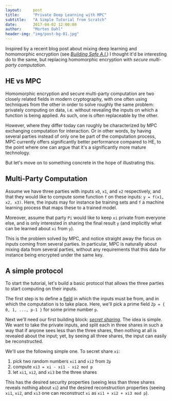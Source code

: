 ```yaml
---
layout:     post
title:      "Private Deep Learning with MPC"
subtitle:   "A Simple Tutorial from Scratch"
date:       2017-04-02 12:00:00
author:     "Morten Dahl"
header-img: "img/post-bg-01.jpg"
---
```


Inspired by a recent blog post about mixing deep learning and homomorphic encryption (see [*Building Safe A.I.*](http://iamtrask.github.io/2017/03/17/safe-ai/)) I thought it'd be interesting do to the same, but replacing homomorphic encryption with *secure multi-party computation*.


## HE vs MPC

Homomorphic encryption and secure multi-party computation are two closely related fields in modern cryptography, with one often using techniques from the other in order to solve roughly the same problem: privately computing on data, i.e. without revealing the inputs on which a function is being applied. As such, one is often replaceable by the other.

However, where they differ today can roughly be characterized by MPC exchanging computation for interaction. Or in other words, by having several parties instead of only one be part of the computation process, MPC currently offers significantly better performance compared to HE, to the point where one can argue that it's a significantly more mature technology.

But let's move on to something concrete in the hope of illustrating this.


## Multi-Party Computation

Assume we have three parties with inputs `x0`, `x1`, and `x2` respectively, and that they would like to compute some function `f` on these inputs: `y = f(x1, x2, x3)`. Here, the inputs may for instance be training sets and `f` a machine learning process that maps these to a trained model.

Moreover, assume that party `Pi` would like to keep `xi` private from everyone else, and is only interested in sharing the final result `y` (and implicitly what can be learned about `xi` from `y`).

This is the problem solved by MPC, and notice straight away the focus on inputs coming from several parties. In particular, MPC is naturally about mixing data from several parties, without any requirements that this data for instance being encrypted under the same key.


## A simple protocol

To start the tutorial, let's build a basic protocol that allows the three parties to start computing on their inputs.

The first step is to define a [field]() in which the inputs must be from, and in which the computation is to take place. Here, we'll pick a prime field `Zp = { 0, 1, ..., p-1 }` for some prime number `p`.

Next we'll need our first building block: [*secret sharing*](). The idea is simple. We want to take the private inputs, and split each in three shares in such a way that if anyone sees less than the three shares, then nothing at all is revealed about the input; yet, by seeing all three shares, the input can easily be reconstructed.

We'll use the following simple one. To secret share `xi`:

1. pick two random numbers `xi1` and `xi2` from `Zp`
2. compute `xi3 = xi - xi1 - xi2 mod p`
3. let `xi1`, `xi2`, and `xi3` be the three shares

This has the desired security properties (seeing less than three shares reveals nothing about `xi`) and the desired reconstruction properties (seeing `xi1`, `xi2`, and `xi3` one can reconstruct `xi` as `xi1 + xi2 + xi3 mod p`).
